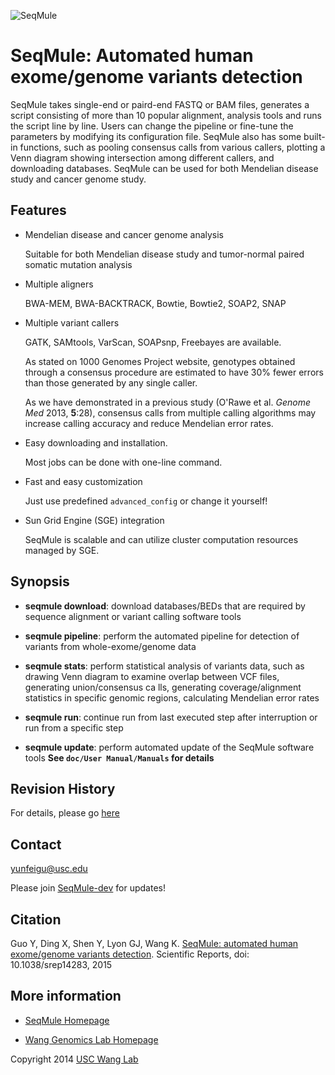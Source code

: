 ![SeqMule](/img/seqmule.png)
# SeqMule: Automated human exome/genome variants detection

SeqMule takes single-end or paird-end FASTQ or BAM files, generates a script consisting of more than 10 popular alignment, analysis tools and runs the script line by line. Users can change the pipeline or fine-tune the parameters by modifying its configuration file. SeqMule also has some built-in functions, such as pooling consensus calls from various callers, plotting a Venn diagram showing intersection among different callers, and downloading databases. SeqMule can be used for both Mendelian disease study and cancer genome study.

## Features

* Mendelian disease and cancer genome analysis
  
   Suitable for both Mendelian disease study and tumor-normal paired somatic mutation analysis

* Multiple aligners

   BWA-MEM, BWA-BACKTRACK, Bowtie, Bowtie2, SOAP2, SNAP

* Multiple variant callers

   GATK, SAMtools, VarScan, SOAPsnp, Freebayes are available.

   As stated on 1000 Genomes Project website, genotypes obtained through a consensus procedure are estimated to have 30% fewer errors than those generated by any single caller. 

   As we have demonstrated in a previous study (O'Rawe et al. *Genome Med* 2013, **5**:28), consensus calls from multiple calling algorithms may increase calling accuracy and reduce Mendelian error rates.

* Easy downloading and installation.

   Most jobs can be done with one-line command.

* Fast and easy customization

   Just use predefined `advanced_config` or change it yourself!

* Sun Grid Engine (SGE) integration

   SeqMule is scalable and can utilize cluster computation resources managed by SGE.


## Synopsis

* **seqmule download**: download databases/BEDs that are required by sequence alignment or variant calling software tools

* **seqmule pipeline**: perform the automated pipeline for detection of variants from whole-exome/genome data

* **seqmule stats**: perform statistical analysis of variants data, such as drawing Venn diagram to examine overlap between VCF files, generating union/consensus ca
lls, generating coverage/alignment statistics in specific genomic regions, calculating Mendelian error rates

* **seqmule run**: continue run from last executed step after interruption or run from a specific step

* **seqmule update**: perform automated update of the SeqMule software tools
**See `doc/User Manual/Manuals` for details**


## Revision History

For details, please go [here](https://github.com/WangGenomicsLab/SeqMule/commits/master)

## Contact

yunfeigu@usc.edu

Please join [SeqMule-dev](https://groups.google.com/forum/#!forum/seqmule-dev) for updates!

## Citation

Guo Y, Ding X, Shen Y, Lyon GJ, Wang K. [SeqMule: automated human exome/genome variants detection](http://www.nature.com/articles/srep14283). Scientific Reports, doi: 10.1038/srep14283, 2015

## More information

* [SeqMule Homepage](http://seqmule.openbioinformatics.org)

* [Wang Genomics Lab Homepage](http://genomics.usc.edu)



Copyright 2014 [USC Wang Lab](http://genomics.usc.edu)
